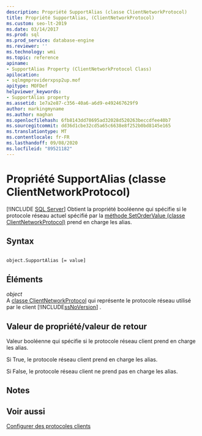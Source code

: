 ```yaml
---
description: Propriété SupportAlias (classe ClientNetworkProtocol)
title: Propriété SupportAlias, (ClientNetworkProtocol)
ms.custom: seo-lt-2019
ms.date: 03/14/2017
ms.prod: sql
ms.prod_service: database-engine
ms.reviewer: ''
ms.technology: wmi
ms.topic: reference
apiname:
- SupportAlias Property (ClientNetworkProtocol Class)
apilocation:
- sqlmgmproviderxpsp2up.mof
apitype: MOFDef
helpviewer_keywords:
- SupportAlias property
ms.assetid: 1e7a2e87-c356-40a6-a6d9-e492467629f9
author: markingmyname
ms.author: maghan
ms.openlocfilehash: 6fb8143dd78695ad32028d520263beccdfee40b7
ms.sourcegitcommit: dd36d1cbe32cd5a65c6638e8f252b0bd8145e165
ms.translationtype: MT
ms.contentlocale: fr-FR
ms.lasthandoff: 09/08/2020
ms.locfileid: "89521182"
---
```

# <a name="supportalias-property-clientnetworkprotocol-class"></a>Propriété SupportAlias (classe ClientNetworkProtocol)
[!INCLUDE [SQL Server](../../../includes/applies-to-version/sqlserver.md)]
  Obtient la propriété booléenne qui spécifie si le protocole réseau actuel spécifié par la [méthode SetOrderValue (classe ClientNetworkProtocol)](../../../relational-databases/wmi-provider-configuration-classes/clientnetworkprotocol-class/setordervalue-method-clientnetworkprotocol-class.md) prend en charge les alias.  
  
## <a name="syntax"></a>Syntax  
  
```  
  
object.SupportAlias [= value]  
```  
  
## <a name="parts"></a>Éléments  
 *object*  
 A [classe ClientNetworkProtocol](../../../relational-databases/wmi-provider-configuration-classes/clientnetworkprotocol-class/clientnetworkprotocol-class.md) qui représente le protocole réseau utilisé par le client [!INCLUDE[ssNoVersion](../../../includes/ssnoversion-md.md)] .  
  
## <a name="property-valuereturn-value"></a>Valeur de propriété/valeur de retour  
 Valeur booléenne qui spécifie si le protocole réseau client prend en charge les alias.  
  
 Si True, le protocole réseau client prend en charge les alias.  
  
 Si False, le protocole réseau client ne prend pas en charge les alias.  
  
## <a name="remarks"></a>Notes  
  
## <a name="see-also"></a>Voir aussi  
 [Configurer des protocoles clients](https://technet.microsoft.com/library/ms181035.aspx)  
  
  

